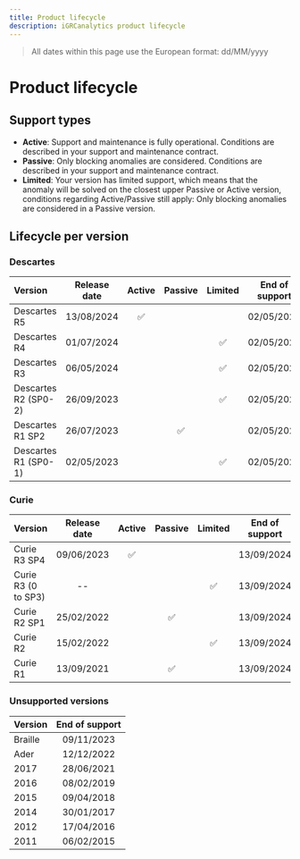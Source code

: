 ```yaml
---
title: Product lifecycle
description: iGRCanalytics product lifecycle
---
```


> All dates within this page use the European format: dd/MM/yyyy

# Product lifecycle

## Support types

- **Active**: Support and maintenance is fully operational. Conditions are described in your support and maintenance contract.  
- **Passive**: Only blocking anomalies are considered. Conditions are described in your support and maintenance contract.  
- **Limited**: Your version has limited support, which means that the anomaly will be solved on the closest upper Passive or Active version, conditions regarding Active/Passive still apply: Only blocking anomalies are considered in a Passive version.  

## Lifecycle per version

### Descartes

| Version              | Release date |       Active       |      Passive       |      Limited       | End of support |
| :------------------- | :----------: | :----------------: | :----------------: | :----------------: | :------------: |
| Descartes R5         |  13/08/2024  | :white_check_mark: |                    |                    |   02/05/2026   |
| Descartes R4         |  01/07/2024  |                    |                    | :white_check_mark: |   02/05/2026   |
| Descartes R3         |  06/05/2024  |                    |                    | :white_check_mark: |   02/05/2026   |
| Descartes R2 (SP0-2) |  26/09/2023  |                    |                    | :white_check_mark: |   02/05/2026   |
| Descartes R1 SP2     |  26/07/2023  |                    | :white_check_mark: |                    |   02/05/2026   |
| Descartes R1 (SP0-1) |  02/05/2023  |                    |                    | :white_check_mark: |   02/05/2026   |

### Curie

| Version             | Release date |       Active       |      Passive       |      Limited       | End of support |
| :------------------ | :----------: | :----------------: | :----------------: | :----------------: | :------------: |
| Curie R3 SP4        |  09/06/2023  | :white_check_mark: |                    |                    |   13/09/2024   |
| Curie R3 (0 to SP3) |      --      |                    |                    | :white_check_mark: |   13/09/2024   |
| Curie R2 SP1        |  25/02/2022  |                    | :white_check_mark: |                    |   13/09/2024   |
| Curie R2            |  15/02/2022  |                    |                    | :white_check_mark: |   13/09/2024   |
| Curie R1            |  13/09/2021  |                    | :white_check_mark: |                    |   13/09/2024   |

### Unsupported versions

| Version | End of support |
| :------ | :------------: |
| Braille |   09/11/2023   |
| Ader    |   12/12/2022   |
| 2017    |   28/06/2021   |
| 2016    |   08/02/2019   |
| 2015    |   09/04/2018   |
| 2014    |   30/01/2017   |
| 2012    |   17/04/2016   |
| 2011    |   06/02/2015   |
